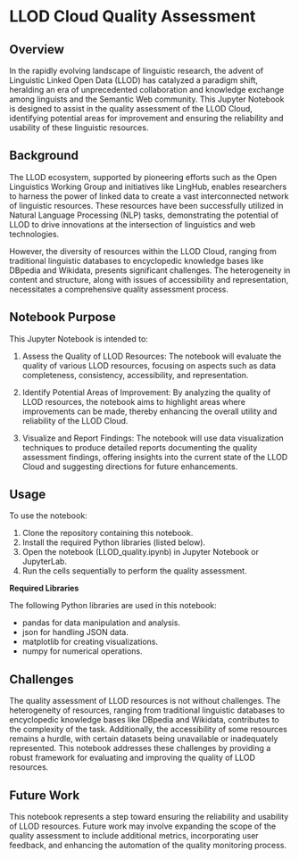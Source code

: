# LLOD Cloud Quality Assessment

## Overview

In the rapidly evolving landscape of linguistic research, the advent of Linguistic Linked Open Data (LLOD) has catalyzed a paradigm shift, heralding an era of unprecedented collaboration and knowledge exchange among linguists and the Semantic Web community. This Jupyter Notebook is designed to assist in the quality assessment of the LLOD Cloud, identifying potential areas for improvement and ensuring the reliability and usability of these linguistic resources.

## Background

The LLOD ecosystem, supported by pioneering efforts such as the Open Linguistics Working Group and initiatives like LingHub, enables researchers to harness the power of linked data to create a vast interconnected network of linguistic resources. These resources have been successfully utilized in Natural Language Processing (NLP) tasks, demonstrating the potential of LLOD to drive innovations at the intersection of linguistics and web technologies.

However, the diversity of resources within the LLOD Cloud, ranging from traditional linguistic databases to encyclopedic knowledge bases like DBpedia and Wikidata, presents significant challenges. The heterogeneity in content and structure, along with issues of accessibility and representation, necessitates a comprehensive quality assessment process.

## Notebook Purpose

This Jupyter Notebook is intended to:

1. Assess the Quality of LLOD Resources: The notebook will evaluate the quality of various LLOD resources, focusing on aspects such as data completeness, consistency, accessibility, and representation.

2. Identify Potential Areas of Improvement: By analyzing the quality of LLOD resources, the notebook aims to highlight areas where improvements can be made, thereby enhancing the overall utility and reliability of the LLOD Cloud.

3. Visualize and Report Findings: The notebook will use data visualization techniques to produce detailed reports documenting the quality assessment findings, offering insights into the current state of the LLOD Cloud and suggesting directions for future enhancements.

## Usage

To use the notebook:

1. Clone the repository containing this notebook.
2. Install the required Python libraries (listed below).
3. Open the notebook (LLOD_quality.ipynb) in Jupyter Notebook or JupyterLab.
4. Run the cells sequentially to perform the quality assessment.

**Required Libraries**

The following Python libraries are used in this notebook:

- pandas for data manipulation and analysis.
- json for handling JSON data.
- matplotlib for creating visualizations.
- numpy for numerical operations.

## Challenges

The quality assessment of LLOD resources is not without challenges. The heterogeneity of resources, ranging from traditional linguistic databases to encyclopedic knowledge bases like DBpedia and Wikidata, contributes to the complexity of the task. Additionally, the accessibility of some resources remains a hurdle, with certain datasets being unavailable or inadequately represented. This notebook addresses these challenges by providing a robust framework for evaluating and improving the quality of LLOD resources.

## Future Work

This notebook represents a step toward ensuring the reliability and usability of LLOD resources. Future work may involve expanding the scope of the quality assessment to include additional metrics, incorporating user feedback, and enhancing the automation of the quality monitoring process.


